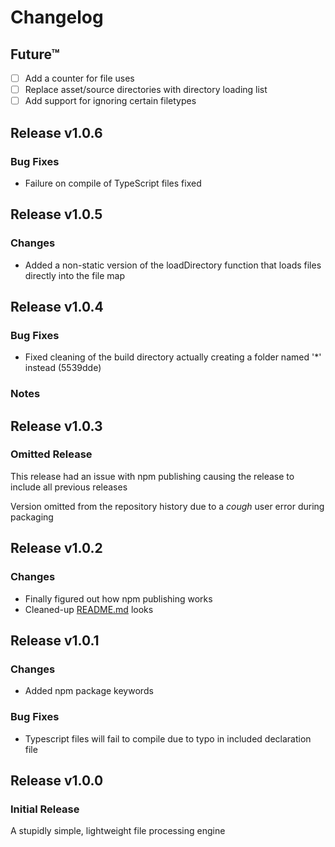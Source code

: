 # Changelog #

## Future&trade; ##

- [ ] Add a counter for file uses
- [ ] Replace asset/source directories with directory loading list
- [ ] Add support for ignoring certain filetypes

## Release v1.0.6 ##

### Bug Fixes ###

- Failure on compile of TypeScript files fixed

## Release v1.0.5 ##

### Changes ###

- Added a non-static version of the loadDirectory function that loads files directly into the file map

## Release v1.0.4 ##

### Bug Fixes ###

- Fixed cleaning of the build directory actually creating a folder named '*' instead (5539dde)

### Notes ###

## Release v1.0.3 ##

### Omitted Release ###

This release had an issue with npm publishing causing the release to include all previous releases

Version omitted from the repository history due to a *cough* user error during packaging

## Release v1.0.2 ##

### Changes ###

- Finally figured out how npm publishing works
- Cleaned-up [README.md](README.md) looks

## Release v1.0.1 ##

### Changes ###

- Added npm package keywords

### Bug Fixes ###

- Typescript files will fail to compile due to typo in included declaration file

## Release v1.0.0 ##

### Initial Release ###

A stupidly simple, lightweight file processing engine
